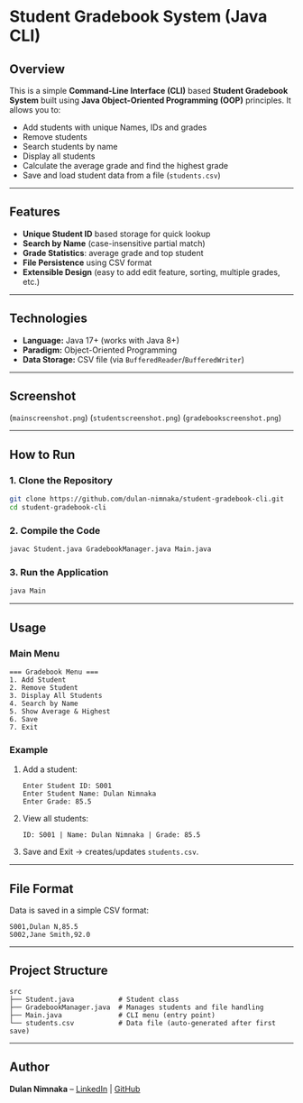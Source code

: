 # **Student Gradebook System (Java CLI)**

## **Overview**

This is a simple **Command-Line Interface (CLI)** based **Student Gradebook System** built using **Java Object-Oriented Programming (OOP)** principles.
It allows you to:

* Add students with unique Names, IDs and grades
* Remove students
* Search students by name
* Display all students
* Calculate the average grade and find the highest grade
* Save and load student data from a file (`students.csv`)

---

## **Features**

* **Unique Student ID** based storage for quick lookup
* **Search by Name** (case-insensitive partial match)
* **Grade Statistics**: average grade and top student
* **File Persistence** using CSV format
* **Extensible Design** (easy to add edit feature, sorting, multiple grades, etc.)

---

## **Technologies**

* **Language:** Java 17+ (works with Java 8+)
* **Paradigm:** Object-Oriented Programming
* **Data Storage:** CSV file (via `BufferedReader`/`BufferedWriter`)

---

## **Screenshot**

(`mainscreenshot.png`)
(`studentscreenshot.png`)
(`gradebookscreenshot.png`)

---

## **How to Run**

### **1. Clone the Repository**

```bash
git clone https://github.com/dulan-nimnaka/student-gradebook-cli.git
cd student-gradebook-cli
```

### **2. Compile the Code**

```bash
javac Student.java GradebookManager.java Main.java
```

### **3. Run the Application**

```bash
java Main
```

---

## **Usage**

### **Main Menu**

```
=== Gradebook Menu ===
1. Add Student
2. Remove Student
3. Display All Students
4. Search by Name
5. Show Average & Highest
6. Save
7. Exit
```

### **Example**

1. Add a student:

   ```
   Enter Student ID: S001
   Enter Student Name: Dulan Nimnaka
   Enter Grade: 85.5
   ```
2. View all students:

   ```
   ID: S001 | Name: Dulan Nimnaka | Grade: 85.5
   ```
3. Save and Exit → creates/updates `students.csv`.

---

## **File Format**

Data is saved in a simple CSV format:

```
S001,Dulan N,85.5
S002,Jane Smith,92.0
```

---

## **Project Structure**

```
src
├── Student.java           # Student class
├── GradebookManager.java  # Manages students and file handling
├── Main.java              # CLI menu (entry point)
└── students.csv           # Data file (auto-generated after first save)
```

---

## **Author**

**Dulan Nimnaka** – [LinkedIn](https://www.linkedin.com/in/dulannimnaka/) | [GitHub](https://github.com/dulan-nimnaka/)
